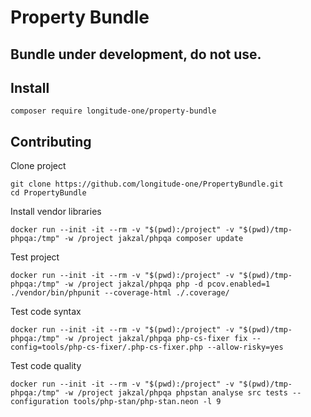 # Property Bundle

## Bundle under development, do not use.

## Install

```shell
composer require longitude-one/property-bundle
``` 

## Contributing

Clone project
```shell
git clone https://github.com/longitude-one/PropertyBundle.git
cd PropertyBundle
```

Install vendor libraries
```shell
docker run --init -it --rm -v "$(pwd):/project" -v "$(pwd)/tmp-phpqa:/tmp" -w /project jakzal/phpqa composer update
```

Test project
```shell
docker run --init -it --rm -v "$(pwd):/project" -v "$(pwd)/tmp-phpqa:/tmp" -w /project jakzal/phpqa php -d pcov.enabled=1 ./vendor/bin/phpunit --coverage-html ./.coverage/ 
```

Test code syntax
```shell
docker run --init -it --rm -v "$(pwd):/project" -v "$(pwd)/tmp-phpqa:/tmp" -w /project jakzal/phpqa php-cs-fixer fix --config=tools/php-cs-fixer/.php-cs-fixer.php --allow-risky=yes
```

Test code quality
```shell
docker run --init -it --rm -v "$(pwd):/project" -v "$(pwd)/tmp-phpqa:/tmp" -w /project jakzal/phpqa phpstan analyse src tests --configuration tools/php-stan/php-stan.neon -l 9
```

